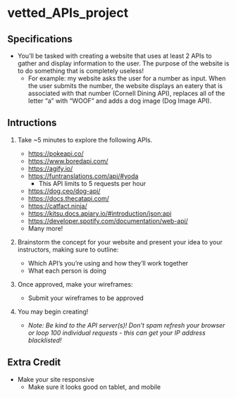 # vetted_APIs_project

## Specifications

- You’ll be tasked with creating a website that uses at least 2 APIs to gather and display information to the user. The purpose of the website is to do something that is completely useless!
    - For example: my website asks the user for a number as input. When the user submits the number, the website displays an eatery that is associated with that number (Cornell Dining API), replaces all of the letter “a” with “WOOF” and adds a dog image (Dog Image API).

## Intructions

1. Take ~5 minutes to explore the following APIs.
    - https://pokeapi.co/
    - https://www.boredapi.com/
    - https://agify.io/
    - https://funtranslations.com/api/#yoda
        - This API limits to 5 requests per hour
    - https://dog.ceo/dog-api/
    - https://docs.thecatapi.com/
    - https://catfact.ninja/
    - https://kitsu.docs.apiary.io/#introduction/json:api
    - https://developer.spotify.com/documentation/web-api/
    - Many more!

2. Brainstorm the concept for your website and present your idea to your instructors, making sure to outline:
    - Which API’s you’re using and how they’ll work together
    - What each person is doing

3. Once approved, make your wireframes:
    - Submit your wireframes to be approved

4. You may begin creating!
    - *Note: Be kind to the API server(s)! Don’t spam refresh your browser or loop 100 individual requests - this can get your IP address blacklisted!*

## Extra Credit

- Make your site responsive
    - Make sure it looks good on tablet, and mobile